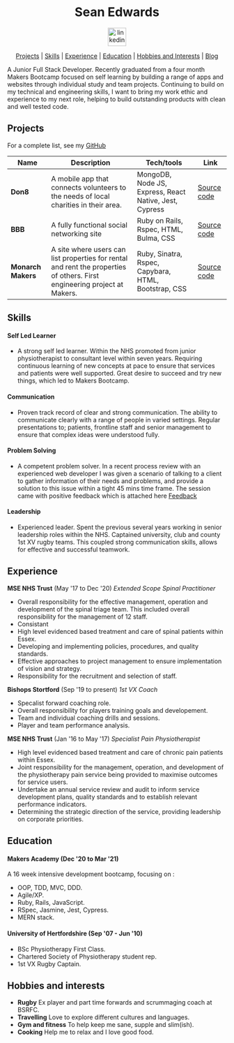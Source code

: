 <div align="center">

# Sean Edwards

<a href="https://www.linkedin.com/in/sean-edwards-654a09195/">
<img src="https://www.iconfinder.com/data/icons/free-social-icons/67/linkedin_circle_color-512.png" alt="linkedin" hspace="50" height="42" width="42"></a>

[Projects](#projects) | [Skills](#skills) | [Experience](#experience) | [Education](#education) | [Hobbies and Interests](#hobbies-and-interests) | [Blog](https://medium.com/@seantedwards)

</div>

A Junior Full Stack Developer. Recently graduated from a four month Makers Bootcamp focused on self learning by building a range of apps and websites through individual study and team projects. Continuing to build on my technical and engineering skills, I want to bring my work ethic and experience to my next role, helping to build outstanding products with clean and well tested code.

## Projects

For a complete list, see my [GitHub](https://github.com/bear99a9)

| Name               | Description                                                                                                               | Tech/tools                                             | Link                                                        |
| ------------------ | ------------------------------------------------------------------------------------------------------------------------- | ------------------------------------------------------ | ----------------------------------------------------------- |
| **Don8**           | A mobile app that connects volunteers to the needs of local charities in their area.                                      | MongoDB, Node JS, Express, React Native, Jest, Cypress | [Source code](https://github.com/bear99a9/don8)             |
| **BBB**            | A fully functional social networking site                                                                                 | Ruby on Rails, Rspec, HTML, Bulma, CSS                 | [Source code](https://github.com/bear99a9/acebook-BBB)      |
| **Monarch Makers** | A site where users can list properties for rental and rent the properties of others. First engineering project at Makers. | Ruby, Sinatra, Rspec, Capybara, HTML, Bootstrap, CSS   | [Source code](https://github.com/bear99a9/monarchmakersbnb) |

## Skills

#### Self Led Learner

- A strong self led learner. Within the NHS promoted from junior physiotherapist to consultant level within seven years. Requiring continuous learning of new concepts at pace to ensure that services and patients were well supported. Great desire to succeed and try new things, which led to Makers Bootcamp.

#### Communication

- Proven track record of clear and strong communication. The ability to communicate clearly with a range of people in varied settings. Regular presentations to; patients, frontline staff and senior management to ensure that complex ideas were understood fully.

#### Problem Solving

- A competent problem solver. In a recent process review with an experienced web developer I was given a scenario of talking to a client to gather information of their needs and problems, and provide a solution to this issue within a tight 45 mins time frame. The session came with positive feedback which is attached here [Feedback](https://github.com/bear99a9/CV/blob/master/2021-03-01-Red%20Weezing%2068-feedback.pdf)

#### Leadership

- Experienced leader. Spent the previous several years working in senior leadership roles within the NHS. Captained university, club and county 1st XV rugby teams. This coupled strong communication skills, allows for effective and successful teamwork.

## Experience

**MSE NHS Trust** (May '17 to Dec '20)
_Extended Scope Spinal Practitioner_

- Overall responsibility for the effective management, operation and development of the spinal triage team. This included overall responsibility for the management of 12 staff.
- Consistant
- High level evidenced based treatment and care of spinal patients within Essex.
- Developing and implementing policies, procedures, and quality standards.
- Effective approaches to project management to ensure implementation of vision and strategy.
- Responsibility for the recruitment and selection of staff.

**Bishops Stortford** (Sep '19 to present)
_1st VX Coach_

- Specalist forward coaching role.
- Overall responsibility for players training goals and developement.
- Team and individual coaching drills and sessions.
- Player and team performance analysis.

**MSE NHS Trust** (Jan '16 to May '17)
_Specialist Pain Physiotherapist_

- High level evidenced based treatment and care of chronic pain patients within Essex.
- Joint responsibility for the management, operation, and development of the physiotherapy pain service being provided to maximise outcomes for service users.
- Undertake an annual service review and audit to inform service development plans, quality standards and to establish relevant performance indicators.
- Determining the strategic direction of the service, providing leadership on corporate priorities.

## Education

#### Makers Academy (Dec '20 to Mar '21)

A 16 week intensive development bootcamp, focusing on :

- OOP, TDD, MVC, DDD.
- Agile/XP.
- Ruby, Rails, JavaScript.
- RSpec, Jasmine, Jest, Cypress.
- MERN stack.

#### University of Hertfordshire (Sep '07 - Jun '10)

- BSc Physiotherapy First Class.
- Chartered Society of Physiotherapy student rep.
- 1st VX Rugby Captain.

## Hobbies and interests

- **Rugby** Ex player and part time forwards and scrummaging coach at BSRFC.
- **Travelling** Love to explore different cultures and languages.
- **Gym and fitness** To help keep me sane, supple and slim(ish).
- **Cooking** Help me to relax and I love good food.
